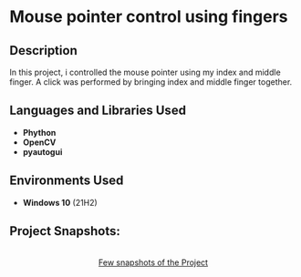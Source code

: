 <h1>Mouse pointer control using fingers</h1>


<h2>Description</h2>
In this project, i controlled the mouse pointer using my index and middle finger. A click was performed by bringing index and middle finger together.
<br />


<h2>Languages and Libraries Used</h2>

- <b>Phython</b> 
- <b>OpenCV</b>
- <b>pyautogui</b>

<h2>Environments Used </h2>

- <b>Windows 10</b> (21H2)

<h2>Project Snapshots:</h2>

<p align="center">
<br/>
<a href="https://imgur.com/a/BWcYjG3">Few snapshots of the Project</a>
<br />
